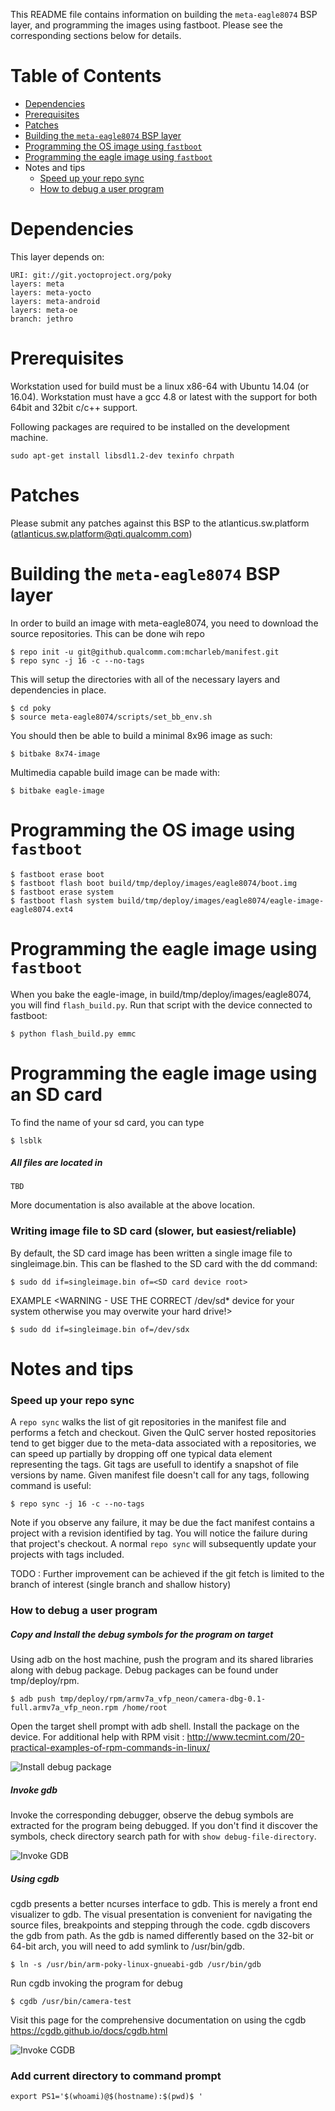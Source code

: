 This README file contains information on building the `meta-eagle8074`
BSP layer, and programming the images using fastboot.
Please see the corresponding sections below for details.

Table of Contents
=================

- [Dependencies](https://github.qualcomm.com/mcharleb/meta-eagle8074#dependencies)
- [Prerequisites](https://github.qualcomm.com/mcharleb/meta-eagle8074#prerequisites)
- [Patches](https://github.qualcomm.com/mcharleb/meta-eagle8074#patches)
- [Building the `meta-eagle8074` BSP layer](https://github.qualcomm.com/mcharleb/meta-eagle8074#building-the-meta-eagle8074-bsp-layer)
- [Programming the OS image using `fastboot`](https://github.qualcomm.com/mcharleb/meta-eagle8074#programming-the-os-image-using-fastboot)
- [Programming the eagle image using `fastboot`](https://github.qualcomm.com/mcharleb/meta-eagle8074#programming-the-eagle-image-using-fastboot)
- Notes and tips
    * [Speed up your repo sync](https://github.qualcomm.com/mcharleb/meta-eagle8074#speed-up-your-repo-sync)
    * [How to debug a user program](https://github.qualcomm.com/mcharleb/meta-eagle8074#how-to-debug-a-user-program)


Dependencies
============

This layer depends on:

    URI: git://git.yoctoproject.org/poky
    layers: meta
    layers: meta-yocto
    layers: meta-android
    layers: meta-oe
    branch: jethro

Prerequisites
=============

Workstation used for build must be a linux x86-64 with Ubuntu 14.04 (or 16.04).
Workstation must have a gcc 4.8 or latest with the support for both 64bit
and 32bit c/c++ support.

Following packages are required to be installed on the development machine.

```
sudo apt-get install libsdl1.2-dev texinfo chrpath
```

Patches
=======

Please submit any patches against this BSP to the atlanticus.sw.platform
(atlanticus.sw.platform@qti.qualcomm.com)


Building the `meta-eagle8074` BSP layer
============================================

In order to build an image with meta-eagle8074, you need to download
the source repositories. This can be done wih repo

    $ repo init -u git@github.qualcomm.com:mcharleb/manifest.git
    $ repo sync -j 16 -c --no-tags

This will setup the directories with all of the necessary layers and 
dependencies in place.

    $ cd poky
    $ source meta-eagle8074/scripts/set_bb_env.sh

You should then be able to build a minimal 8x96 image as such:

    $ bitbake 8x74-image


Multimedia capable build image can be made with:

    $ bitbake eagle-image

Programming the OS image using `fastboot`
=========================================

    $ fastboot erase boot
    $ fastboot flash boot build/tmp/deploy/images/eagle8074/boot.img
    $ fastboot erase system
    $ fastboot flash system build/tmp/deploy/images/eagle8074/eagle-image-eagle8074.ext4

Programming the eagle image using `fastboot`
===============================================

When you bake the eagle-image, in build/tmp/deploy/images/eagle8074, you will find `flash_build.py`. Run that script with the device connected to fastboot:

    $ python flash_build.py emmc
    
    
Programming the eagle image using an SD card
================================================
To find the name of your sd card, you can type

    $ lsblk

##### All files are located in 

    TBD
    
More documentation is also available at the above location.

### Writing image file to SD card (slower, but easiest/reliable)

By default, the SD card image has been written a single image file to 
singleimage.bin. This can be flashed to the SD card with the dd command:

    $ sudo dd if=singleimage.bin of=<SD card device root>

EXAMPLE <WARNING - USE THE CORRECT /dev/sd* device for your system otherwise 
you may overwite your hard drive!>

    $ sudo dd if=singleimage.bin of=/dev/sdx


Notes and tips
===============

### Speed up your repo sync

A `repo sync` walks the list of git repositories in the manifest file and performs a fetch and checkout. Given the QuIC server hosted repositories tend to get bigger due to the meta-data associated with a repositories, we can speed up partially by dropping off one typical data element representing the tags. Git tags are usefull to identify a snapshot of file versions by name. Given manifest file doesn't call for any tags, following command is useful:

    $ repo sync -j 16 -c --no-tags

Note if you observe any failure, it may be due the fact manifest contains a project with a revision identified by tag. You will notice the failure during that project's checkout. A normal `repo sync` will subsequently update your projects with tags included.

TODO : Further improvement can be achieved if the git fetch is limited to the branch of interest (single branch and shallow history)

### How to debug a user program

##### Copy and Install the debug symbols for the program on target

Using adb on the host machine, push the program and its shared libraries along with debug package. Debug packages can be found under tmp/deploy/rpm.

    $ adb push tmp/deploy/rpm/armv7a_vfp_neon/camera-dbg-0.1-full.armv7a_vfp_neon.rpm /home/root

Open the target shell prompt with adb shell. Install the package on the device. For additional help with RPM visit : http://www.tecmint.com/20-practical-examples-of-rpm-commands-in-linux/

![Install debug package](images/install-debug-package.png)

##### Invoke gdb

Invoke the corresponding debugger, observe the debug symbols are extracted for the program being debugged. If you don't find it discover the symbols, check directory search path for with `show debug-file-directory`. 

![Invoke GDB](images/invoke-gdb.png)

##### Using cgdb

cgdb presents a better ncurses interface to gdb. This is merely a front end visualizer to gdb. The visual presentation is convenient for navigating the source files, breakpoints and stepping through the code. cgdb discovers the gdb from path. As the gdb is named differently based on the 32-bit or 64-bit arch, you will need to add symlink to /usr/bin/gdb.

    $ ln -s /usr/bin/arm-poky-linux-gnueabi-gdb /usr/bin/gdb

Run cgdb invoking the program for debug

    $ cgdb /usr/bin/camera-test

Visit this page for the comprehensive documentation on using the cgdb https://cgdb.github.io/docs/cgdb.html 

![Invoke CGDB](images/invoke-cgdb.png)

### Add current directory to command prompt

    export PS1='$(whoami)@$(hostname):$(pwd)$ '
